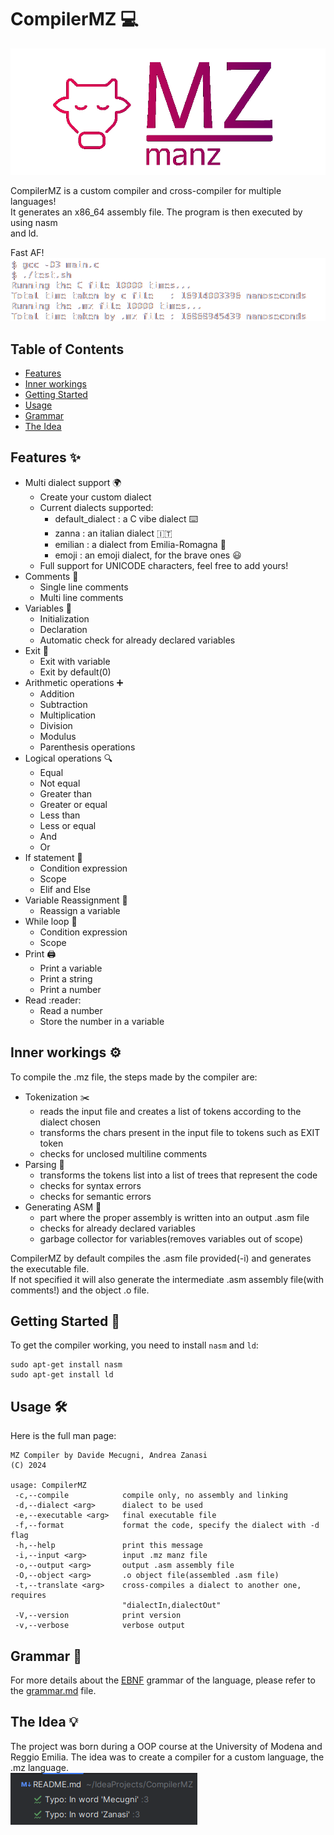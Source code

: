 # CompilerMZ :computer:

![Compiler logo](READMESOURCES/logo.png)

CompilerMZ is a custom compiler and cross-compiler for multiple languages! \
It generates an x86_64 assembly file. The program is then executed by using nasm \
and ld.

Fast AF! \
![C vs MZ](READMESOURCES/CvsMZ.png)

## Table of Contents
- [Features](#features-sparkles)
- [Inner workings](#inner-workings-gear)
- [Getting Started](#getting-started-rocket)
- [Usage](#usage-hammer_and_wrench)
- [Grammar](#grammar-book)
- [The Idea](#the-idea-bulb)

## Features :sparkles:

- Multi dialect support :earth_africa:
  - Create your custom dialect
  - Current dialects supported:
    - default_dialect : a C vibe dialect :keyboard:
    - zanna : an italian dialect :it:
    - emilian : a dialect from Emilia-Romagna :spaghetti:
    - emoji : an emoji dialect, for the brave ones :smiley:
  - Full support for UNICODE characters, feel free to add yours!
- Comments :speech_balloon:
  - Single line comments
  - Multi line comments
- Variables :abacus:
  - Initialization
  - Declaration
  - Automatic check for already declared variables
- Exit :door:
  - Exit with variable
  - Exit by default(0)
- Arithmetic operations :heavy_plus_sign:
  - Addition
  - Subtraction
  - Multiplication
  - Division
  - Modulus
  - Parenthesis operations
- Logical operations :mag:
  - Equal
  - Not equal
  - Greater than
  - Greater or equal
  - Less than
  - Less or equal
  - And
  - Or
- If statement :triangular_flag_on_post:
  - Condition expression
  - Scope
  - Elif and Else
- Variable Reassignment :arrows_counterclockwise:
  - Reassign a variable
- While loop :repeat:
  - Condition expression
  - Scope
- Print :printer:
  - Print a variable
  - Print a string
  - Print a number
- Read :reader:
  - Read a number
  - Store the number in a variable

## Inner workings :gear:
To compile the .mz file, the steps made by the compiler are:
- Tokenization :scissors:
  - reads the input file and creates a list of tokens according to the dialect chosen 
  - transforms the chars present in the input file to tokens such as EXIT token
  - checks for unclosed multiline comments
- Parsing :deciduous_tree:
  - transforms the tokens list into a list of trees that represent the code
  - checks for syntax errors
  - checks for semantic errors
- Generating ASM :hammer:
  - part where the proper assembly is written into an output .asm file
  - checks for already declared variables
  - garbage collector for variables(removes variables out of scope)

CompilerMZ by default compiles the .asm file provided(-i) and generates the executable file. \
If not specified it will also generate the intermediate .asm assembly file(with comments!) and the object .o file.
## Getting Started :rocket:

To get the compiler working, you need to install `nasm` and `ld`:

```shell
sudo apt-get install nasm
sudo apt-get install ld
```

## Usage :hammer_and_wrench:
Here is the full man page:
```shell
MZ Compiler by Davide Mecugni, Andrea Zanasi
(C) 2024

usage: CompilerMZ
 -c,--compile            compile only, no assembly and linking
 -d,--dialect <arg>      dialect to be used
 -e,--executable <arg>   final executable file
 -f,--format             format the code, specify the dialect with -d flag
 -h,--help               print this message
 -i,--input <arg>        input .mz manz file
 -o,--output <arg>       output .asm assembly file
 -O,--object <arg>       .o object file(assembled .asm file)
 -t,--translate <arg>    cross-compiles a dialect to another one, requires
                         "dialectIn,dialectOut"
 -V,--version            print version
 -v,--verbose            verbose output
```

## Grammar :book:

For more details about the [EBNF](https://en.wikipedia.org/wiki/Extended_Backus%E2%80%93Naur_form) grammar of the language, please refer to the [grammar.md](grammar.md) file.

## The Idea :bulb:
The project was born during a OOP course at the University of Modena and Reggio Emilia. The idea was to create a compiler for a custom language, the .mz language.  
<img src="READMESOURCES/warning.png" alt="CompilerMZ"></img>